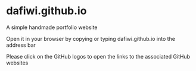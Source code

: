 # dafiwi.github.io
 
 A simple handmade portfolio website
 
 Open it in your browser by copying or typing dafiwi.github.io into the address bar
 
 Please click on the GitHub logos to open the links to the associated GitHub websites 
